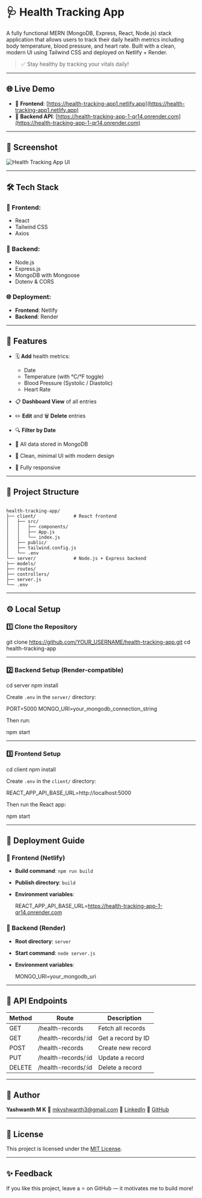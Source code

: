 # 🩺 Health Tracking App

A fully functional MERN (MongoDB, Express, React, Node.js) stack application that allows users to track their daily health metrics including body temperature, blood pressure, and heart rate. Built with a clean, modern UI using Tailwind CSS and deployed on Netlify + Render.

> ✅ Stay healthy by tracking your vitals daily!

---

## 🌐 Live Demo

- 🔷 **Frontend**: [https://health-tracking-app1.netlify.app](https://health-tracking-app1.netlify.app)
- 🔶 **Backend API**: [https://health-tracking-app-1-qr14.onrender.com](https://health-tracking-app-1-qr14.onrender.com)

---

## 📸 Screenshot

![Health Tracking App UI]([./Screenshot.png](https://github.com/yashwanthmk11/HEALTH-TRACKING-APP/blob/main/Screenshot%202025-07-16%20234954.png))

---

## 🛠 Tech Stack

### 🔹 Frontend:
- React
- Tailwind CSS
- Axios

### 🔸 Backend:
- Node.js
- Express.js
- MongoDB with Mongoose
- Dotenv & CORS

### 🌐 Deployment:
- **Frontend**: Netlify
- **Backend**: Render

---

## 🚀 Features

- 🗓 **Add** health metrics:
  - Date
  - Temperature (with °C/°F toggle)
  - Blood Pressure (Systolic / Diastolic)
  - Heart Rate

- 📋 **Dashboard View** of all entries
- ✏️ **Edit** and 🗑️ **Delete** entries
- 🔍 **Filter by Date**
- 🧮 All data stored in MongoDB
- 🎨 Clean, minimal UI with modern design
- 📱 Fully responsive

---

## 📁 Project Structure

```

health-tracking-app/
├── client/              # React frontend
│   ├── src/
│   │   ├── components/
│   │   ├── App.js
│   │   └── index.js
│   ├── public/
│   ├── tailwind.config.js
│   └── .env
└── server/              # Node.js + Express backend
├── models/
├── routes/
├── controllers/
├── server.js
└── .env

````

---

## ⚙️ Local Setup

### 1️⃣ Clone the Repository


git clone https://github.com/YOUR_USERNAME/health-tracking-app.git
cd health-tracking-app


---

### 2️⃣ Backend Setup (Render-compatible)


cd server
npm install


Create `.env` in the `server/` directory:

PORT=5000
MONGO_URI=your_mongodb_connection_string


Then run:


npm start


---

### 3️⃣ Frontend Setup


cd client
npm install


Create `.env` in the `client/` directory:


REACT_APP_API_BASE_URL=http://localhost:5000


Then run the React app:


npm start


---

## 🧪 Deployment Guide

### 🔷 Frontend (Netlify)

* **Build command**: `npm run build`
* **Publish directory**: `build`
* **Environment variables**:

 
  REACT_APP_API_BASE_URL=https://health-tracking-app-1-qr14.onrender.com


### 🔶 Backend (Render)

* **Root directory**: `server`
* **Start command**: `node server.js`
* **Environment variables**:


  MONGO_URI=your_mongodb_uri


---

## 📄 API Endpoints

| Method | Route                | Description        |
| ------ | -------------------- | ------------------ |
| GET    | /health-records      | Fetch all records  |
| GET    | /health-records/\:id | Get a record by ID |
| POST   | /health-records      | Create new record  |
| PUT    | /health-records/\:id | Update a record    |
| DELETE | /health-records/\:id | Delete a record    |

---

## 🙋 Author

**Yashwanth M K**
📧 [mkyshwanth3@gmail.com](mailto:mkyshwanth3@gmail.com)
📌 [LinkedIn](https://linkedin.com/in/yashwanth-m-k)
🐙 [GitHub](https://github.com/yashwanthmk11)

---

## 📃 License

This project is licensed under the [MIT License](LICENSE).

---

## ✨ Feedback

If you like this project, leave a ⭐ on GitHub — it motivates me to build more!




